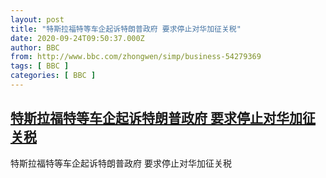 ```yaml
---
layout: post
title: "特斯拉福特等车企起诉特朗普政府 要求停止对华加征关税"
date: 2020-09-24T09:50:37.000Z
author: BBC
from: http://www.bbc.com/zhongwen/simp/business-54279369
tags: [ BBC ]
categories: [ BBC ]
---
```

<!--1600941037000-->
[特斯拉福特等车企起诉特朗普政府 要求停止对华加征关税](http://www.bbc.com/zhongwen/simp/business-54279369)
------

<div>
特斯拉福特等车企起诉特朗普政府 要求停止对华加征关税
</div>
